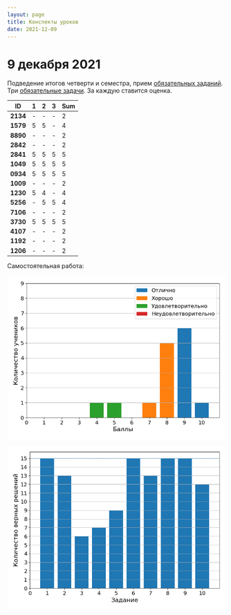 ```yaml
---
layout: page
title: Конспекты уроков
date: 2021-12-09
---
```


# 9 декабря 2021

Подведение итогов четверти и семестра, прием [обязательных заданий](../../monthly-assignment/2021-12.md). Три [обязательные задачи](../). За каждую ставится оценка.

|    ID    | 1 | 2 | 3 | Sum |
|   ---    |---|---|---| --- |
| **2134** | - | - | - |  2  |
| **1579** | 5 | 5 | - |  4  |
| **8890** | - | - | - |  2  |
| **2842** | - | - | - |  2  |
| **2841** | 5 | 5 | 5 |  5  |
| **1049** | 5 | 5 | 5 |  5  |
| **0934** | 5 | 5 | 5 |  5  |
| **1009** | - | - | - |  2  |
| **1230** | 5 | 4 | - |  4  |
| **5256** | - | 5 | 5 |  4  |
| **7106** | - | - | - |  2  |
| **3730** | 5 | 5 | 5 |  5  |
| **4107** | - | - | - |  2  |
| **1192** | - | - | - |  2  |
| **1206** | - | - | - |  2  |

Самостоятельная работа:

![grades](gradehist_2021_12_09.png)

![tasks](tasks_2021_12_09.png)
